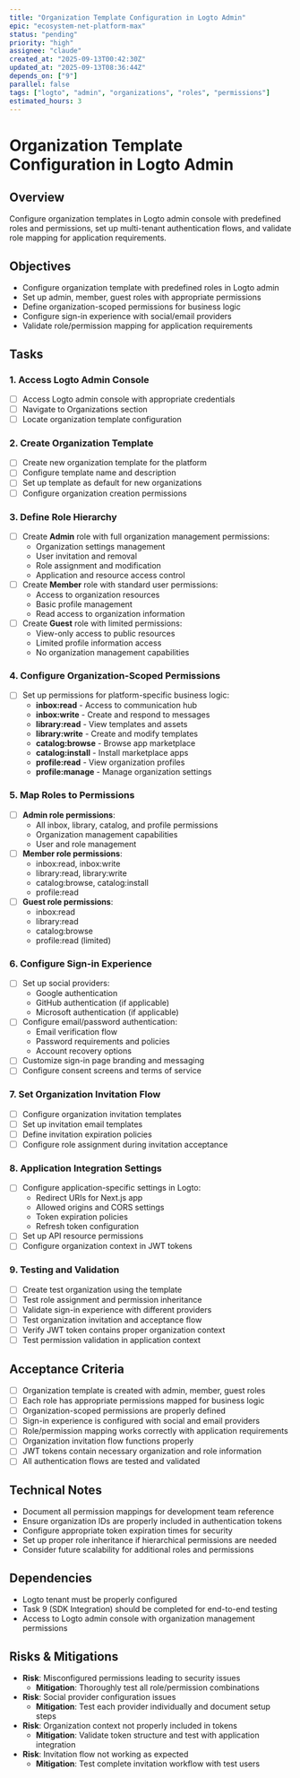 ```yaml
---
title: "Organization Template Configuration in Logto Admin"
epic: "ecosystem-net-platform-max"
status: "pending"
priority: "high"
assignee: "claude"
created_at: "2025-09-13T00:42:30Z"
updated_at: "2025-09-13T08:36:44Z" 
depends_on: ["9"]
parallel: false
tags: ["logto", "admin", "organizations", "roles", "permissions"]
estimated_hours: 3
---
```


# Organization Template Configuration in Logto Admin

## Overview
Configure organization templates in Logto admin console with predefined roles and permissions, set up multi-tenant authentication flows, and validate role mapping for application requirements.

## Objectives
- Configure organization template with predefined roles in Logto admin
- Set up admin, member, guest roles with appropriate permissions
- Define organization-scoped permissions for business logic
- Configure sign-in experience with social/email providers
- Validate role/permission mapping for application requirements

## Tasks

### 1. Access Logto Admin Console
- [ ] Access Logto admin console with appropriate credentials
- [ ] Navigate to Organizations section
- [ ] Locate organization template configuration

### 2. Create Organization Template
- [ ] Create new organization template for the platform
- [ ] Configure template name and description
- [ ] Set up template as default for new organizations
- [ ] Configure organization creation permissions

### 3. Define Role Hierarchy
- [ ] Create **Admin** role with full organization management permissions:
  - Organization settings management
  - User invitation and removal
  - Role assignment and modification
  - Application and resource access control
- [ ] Create **Member** role with standard user permissions:
  - Access to organization resources
  - Basic profile management
  - Read access to organization information
- [ ] Create **Guest** role with limited permissions:
  - View-only access to public resources
  - Limited profile information access
  - No organization management capabilities

### 4. Configure Organization-Scoped Permissions
- [ ] Set up permissions for platform-specific business logic:
  - **inbox:read** - Access to communication hub
  - **inbox:write** - Create and respond to messages
  - **library:read** - View templates and assets
  - **library:write** - Create and modify templates
  - **catalog:browse** - Browse app marketplace
  - **catalog:install** - Install marketplace apps
  - **profile:read** - View organization profiles
  - **profile:manage** - Manage organization settings

### 5. Map Roles to Permissions
- [ ] **Admin role permissions**:
  - All inbox, library, catalog, and profile permissions
  - Organization management capabilities
  - User and role management
- [ ] **Member role permissions**:
  - inbox:read, inbox:write
  - library:read, library:write
  - catalog:browse, catalog:install
  - profile:read
- [ ] **Guest role permissions**:
  - inbox:read
  - library:read
  - catalog:browse
  - profile:read (limited)

### 6. Configure Sign-in Experience
- [ ] Set up social providers:
  - Google authentication
  - GitHub authentication (if applicable)
  - Microsoft authentication (if applicable)
- [ ] Configure email/password authentication:
  - Email verification flow
  - Password requirements and policies
  - Account recovery options
- [ ] Customize sign-in page branding and messaging
- [ ] Configure consent screens and terms of service

### 7. Set Organization Invitation Flow
- [ ] Configure organization invitation templates
- [ ] Set up invitation email templates
- [ ] Define invitation expiration policies
- [ ] Configure role assignment during invitation acceptance

### 8. Application Integration Settings
- [ ] Configure application-specific settings in Logto:
  - Redirect URIs for Next.js app
  - Allowed origins and CORS settings
  - Token expiration policies
  - Refresh token configuration
- [ ] Set up API resource permissions
- [ ] Configure organization context in JWT tokens

### 9. Testing and Validation
- [ ] Create test organization using the template
- [ ] Test role assignment and permission inheritance
- [ ] Validate sign-in experience with different providers
- [ ] Test organization invitation and acceptance flow
- [ ] Verify JWT token contains proper organization context
- [ ] Test permission validation in application context

## Acceptance Criteria
- [ ] Organization template is created with admin, member, guest roles
- [ ] Each role has appropriate permissions mapped for business logic
- [ ] Organization-scoped permissions are properly defined
- [ ] Sign-in experience is configured with social and email providers
- [ ] Role/permission mapping works correctly with application requirements
- [ ] Organization invitation flow functions properly
- [ ] JWT tokens contain necessary organization and role information
- [ ] All authentication flows are tested and validated

## Technical Notes
- Document all permission mappings for development team reference
- Ensure organization IDs are properly included in authentication tokens
- Configure appropriate token expiration times for security
- Set up proper role inheritance if hierarchical permissions are needed
- Consider future scalability for additional roles and permissions

## Dependencies
- Logto tenant must be properly configured
- Task 9 (SDK Integration) should be completed for end-to-end testing
- Access to Logto admin console with organization management permissions

## Risks & Mitigations
- **Risk**: Misconfigured permissions leading to security issues
  - **Mitigation**: Thoroughly test all role/permission combinations
- **Risk**: Social provider configuration issues
  - **Mitigation**: Test each provider individually and document setup steps
- **Risk**: Organization context not properly included in tokens
  - **Mitigation**: Validate token structure and test with application integration
- **Risk**: Invitation flow not working as expected
  - **Mitigation**: Test complete invitation workflow with test users